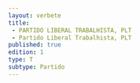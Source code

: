 ```yaml
---
layout: verbete
title:
 - PARTIDO LIBERAL TRABALHISTA, PLT
 - Partido Liberal Trabalhista, PLT
published: true
edition: 1  
type: T
subtype: Partido
---
```


